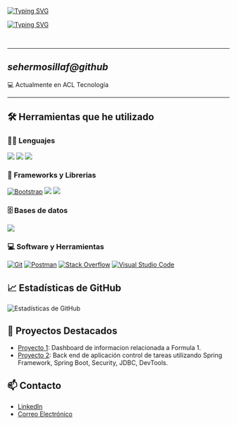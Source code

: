 <a href="https://git.io/typing-svg"><img src="https://readme-typing-svg.demolab.com?font=Poppins&weight=600&size=30&duration=1000&pause=1000&center=true&repeat=false&width=650&lines=%C2%A1Sebastian+Hermosilla" alt="Typing SVG" /></a>

<!-- Typing SVG by DenverCoder1 - https://github.com/DenverCoder1/readme-typing-svg -->
<a href="https://git.io/typing-svg"><img src="https://readme-typing-svg.demolab.com?font=Fira+Code&duration=3000&pause=1000&center=true&width=435&lines=QA+Automation+Tester;Web+Developer;Cybersec+Enthusiast" alt="Typing SVG" /></a>

<br/>
<hr>

*sehermosillaf@github*
-------------------------
💻 Actualmente en ACL Tecnología
<hr>

## 🛠️ Herramientas que he utilizado

### 👨‍💻 Lenguajes

<p>
 <img src="https://skillicons.dev/icons?i=html,css,angular,js,ts" />
 <img src="https://skillicons.dev/icons?i=linux,py" />
 <img src="https://skillicons.dev/icons?i=spring,idea,java,selenium" />
</p>

### 🧰 Frameworks y Librerias
<a href="#"><img alt="Bootstrap" src="https://img.shields.io/badge/Bootstrap-563D7C?style=for-the-badge&logo=bootstrap&logoColor=white"></a>
<a href="#"><img src="https://img.shields.io/badge/Ionic-3880FF?style=for-the-badge&logo=ionic&logoColor=white"/></a>
<a href="#"> <img src="https://skillicons.dev/icons?i=maven"/></a>

### 🗄️ Bases de datos

<p>
    <img src="https://skillicons.dev/icons?i=mysql,postgres" />
</p>

### 💻 Software y Herramientas

<p>
    <a href="#"><img alt="Git" src="https://img.shields.io/badge/Git%20-%23F05033.svg?logo=git&logoColor=white"></a>
    <a href="#"><img alt="Postman" src="https://img.shields.io/badge/Postman-FF6C37?logo=postman&logoColor=white"></a>
    <a href="#"><img alt="Stack Overflow" src="https://img.shields.io/badge/-Stack%20Overflow-FE7A16?logo=stack-overflow&logoColor=white"></a>
    <a href="#"><img alt="Visual Studio Code" src="https://img.shields.io/badge/Visual%20Studio%20Code-0078d7.svg?logo=visual-studio-code&logoColor=white"></a>
</p>

## 📈 Estadísticas de GitHub

![Estadísticas de GitHub](https://github-readme-stats.vercel.app/api?username=sehermosillaf&show_icons=true&theme=radical)

## 🚀 Proyectos Destacados

- [Proyecto 1](https://github.com/sehermosillaf/F1infodash): Dashboard de informacion relacionada a Formula 1.
- [Proyecto 2](https://github.com/sehermosillaf/Control-de-tareas): Back end de aplicación control de tareas utilizando Spring Framework, Spring Boot, Security, JDBC, DevTools.


## 📫 Contacto

- [LinkedIn](https://www.linkedin.com/in/sebastianhf)
- [Correo Electrónico](mailto:sehermosillaf@gmail.com)

